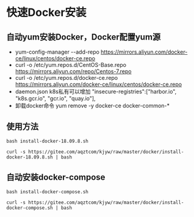 # 快速Docker安装

## 自动yum安装Docker，Docker配置yum源
- yum-config-manager --add-repo https://mirrors.aliyun.com/docker-ce/linux/centos/docker-ce.repo
- curl -o /etc/yum.repos.d/CentOS-Base.repo https://mirrors.aliyun.com/repo/Centos-7.repo
- curl -o /etc/yum.repos.d/docker-ce.repo https://mirrors.aliyun.com/docker-ce/linux/centos/docker-ce.repo
- daemon.json k8s私有可以增加  "insecure-registries":["harbor.io", "k8s.gcr.io", "gcr.io", "quay.io"],
- 卸载docker命令 yum remove -y  docker-ce docker-common-*

## 使用方法
```
bash install-docker-18.09.8.sh
```

```
curl -s https://gitee.com/aqztcom/kjyw/raw/master/docker/install-docker-18.09.8.sh | bash
```

## 自动安装docker-compose
```
bash install-docker-compose.sh
```

```
curl -s https://gitee.com/aqztcom/kjyw/raw/master/docker/install-docker-compose.sh | bash
```